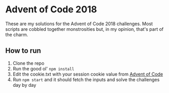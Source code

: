 # Advent of Code 2018

These are my solutions for the Advent of Code 2018 challenges.
Most scripts are cobbled together monstrosities but, in my opinion, that's part of the charm.

## How to run
1. Clone the repo
2. Run the good ol' `npm install`
3. Edit the cookie.txt with your session cookie value from [Advent of Code](https://adventofcode.com)
4. Run `npm start` and it should fetch the inputs and solve the challenges day by day

